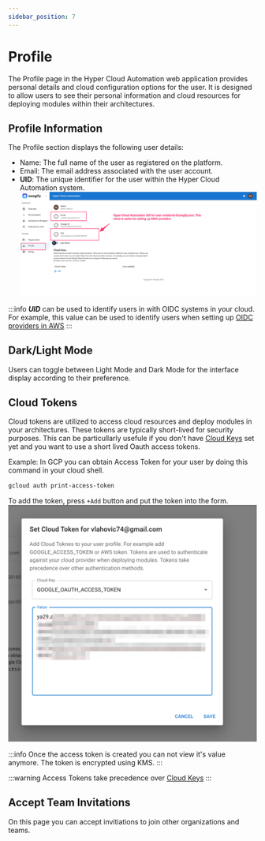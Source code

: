 ```yaml
---
sidebar_position: 7
---
```


# Profile

The Profile page in the Hyper Cloud Automation web application provides personal details and cloud configuration options for the user. It is designed to allow users to see their personal information and cloud resources for deploying modules within their architectures.

## Profile Information

The Profile section displays the following user details:

- Name: The full name of the user as registered on the platform.
- Email: The email address associated with the user account.
- **UID**: The unique identifier for the user within the Hyper Cloud Automation system.
  ![Profile General](./img/Profile-General.png)

:::info
**_UID_** can be used to identify users in with OIDC systems in your cloud. For example, this value can be used to identify users when setting up [OIDC providers in AWS](https://docs.aws.amazon.com/IAM/latest/UserGuide/id_roles_providers_create_oidc.html)
:::

## Dark/Light Mode

Users can toggle between Light Mode and Dark Mode for the interface display according to their preference.

## Cloud Tokens

Cloud tokens are utilized to access cloud resources and deploy modules in your architectures. These tokens are typically short-lived for security purposes. This can be particullarly usefule if you don't have [Cloud Keys](./Organization.md#cloud-keys) set yet and you want to use a short lived Oauth access tokens.

Example:
In GCP you can obtain Access Token for your user by doing this command in your cloud shell.

```sh
gcloud auth print-access-token
```

To add the token, press `+Add` button and put the token into the form.
![Access Token](./img/Profile-AccessToken.png)

:::info
Once the access token is created you can not view it's value anymore. The token is encrypted using KMS.
:::

:::warning
Access Tokens take precedence over [Cloud Keys](./Organization.md#cloud-keys)
:::

## Accept Team Invitations

On this page you can accept invitiations to join other organizations and teams.
